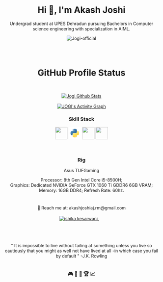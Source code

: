 <h1 align="center">Hi 👋, I'm Akash Joshi</h1>
<p align="center"> Undergrad student at UPES Dehradun pursuing Bachelors in Computer science engineering with  specialization in AIML.</p>

<p align="center"><img src="https://github-readme-streak-stats.herokuapp.com/?user=Jogi-official&theme=algolia" alt="Jogi-official" /></p>


<br>
<br>

<h1 align = "center"> GitHub Profile Status </h1>
  <br/>
  <p align="center">
    <a href="https://github.com/anuraghazra/github-readme-stats"><img alt="Jogi Github Stats" src="https://github-readme-stats.vercel.app/api?username=Jogi-official&show_icons=true&count_private=true&theme=algolia" height="192px"/></a>
<br/>

  <br/>
   <a href="https://github.com/Jog-official"><img alt="JOGI's Activity Graph" src="https://activity-graph.herokuapp.com/graph?username=Jogi-official&custom_title=JOGI's%20Contribution%20Graph&theme=react-dark" /></a>
  <br/>

<h3 align="center">Skill Stack</h3>


<p align = "center">
<img height="40" width="40" src="https://images.vexels.com/media/users/3/166401/isolated/preview/b82aa7ac3f736dd78570dd3fa3fa9e24-java-programming-language-icon-by-vexels.png">
<img height="40" width="40" src="https://raw.githubusercontent.com/github/explore/80688e429a7d4ef2fca1e82350fe8e3517d3494d/topics/python/python.png">
<img height="40" width="40" src="https://www.naveedashfaq.me/img/c++.png">
<img height="40" width="40" src="https://cdn.iconscout.com/icon/free/png-512/c-programming-569564.png">
</p>



<br>

<h3 align="center">Rig</h3>

<p align="center">
Asus TUFGaming<br>

</p>
<p align="center">
Processor: 8th Gen Intel Core i5-8500H;<br>
Graphics: Dedicated NVIDIA GeForce GTX 1060 Ti GDDR6 6GB VRAM;<br>
Memory: 16GB DDR4; 
  Refresh Rate: 60hz.<br>

<h1></h1>
</p>
<p align="center">
📧 Reach me at: akashjoshiaj.rm@gmail.com
<br>
<br>
<a href="https://www.linkedin.com/in/akash-joshi-906228193/" target="blank"><img align="center" src="https://img.shields.io/badge/LinkedIn-blue?logo=linkedin&logoColor=white&style=for-the-badge" alt="ishika kesarwani" height="20" width=auto />
</a>&nbsp;&nbsp;&nbsp;&nbsp;
</p>
<h1></h1>
<br>
<p align="center">" It is impossible to live without failing at something unless you live so cautiously that you might as well not have lived at all -in which case you fail by default " -J.K. Rowling </p>
<h1></h1>
<h3 align="center" >🎮 🌟  🍟  🏆  📈 </h3>
